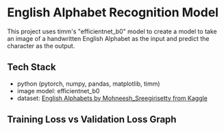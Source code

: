 # English Alphabet Recognition Model
This project uses timm's "efficientnet_b0" model to create a model to take an image of a handwritten English Alphabet as the input and predict the character as the output. 

## Tech Stack
- python (pytorch, numpy, pandas, matplotlib, timm)
- image model: efficientnet_b0
- dataset: [English Alphabets by Mohneesh_Sreegirisetty from Kaggle](https://www.kaggle.com/datasets/mohneesh7/english-alphabets)

## Training Loss vs Validation Loss Graph
